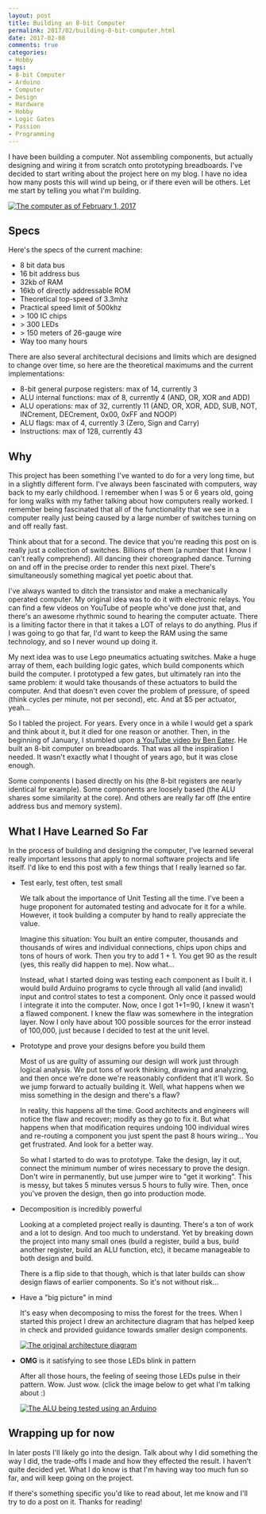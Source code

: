 ```yaml
---
layout: post
title: Building an 8-bit Computer
permalink: 2017/02/building-8-bit-computer.html
date: 2017-02-08
comments: true
categories:
- Hobby
tags:
- 8-bit Computer
- Arduino
- Computer
- Design
- Hardware
- Hobby
- Logic Gates
- Passion
- Programming
---
```

I have been building a computer. Not assembling components, but actually designing and wiring it from scratch onto prototyping breadboards. I've decided to start writing about the project here on my blog. I have no idea how many posts this will wind up being, or if there even will be others. Let me start by telling you what I'm building.
<!--more-->

[![The computer as of February 1, 2017](http://i.imgur.com/v7FZflNm.png)](http://i.imgur.com/v7FZflN.png)

## Specs

Here's the specs of the current machine:

 - 8 bit data bus
 - 16 bit address bus
 - 32kb of RAM
 - 16kb of directly addressable ROM
 - Theoretical top-speed of 3.3mhz
 - Practical speed limit of 500khz
 - &gt; 100 IC chips
 - &gt; 300 LEDs
 - &gt; 150 meters of 26-gauge wire
 - Way too many hours

There are also several architectural decisions and limits which are designed to change over time, so here are the theoretical maximums and the current implementations:

- 8-bit general purpose registers: max of 14, currently 3
- ALU internal functions: max of 8, currently 4 (AND, OR, XOR and ADD)
- ALU operations: max of 32, currently 11 (AND, OR, XOR, ADD, SUB, NOT, INCrement, DECrement, 0x00, 0xFF and NOOP)
- ALU flags: max of 4, currently 3 (Zero, Sign and Carry)
- Instructions: max of 128, currently 43

## Why

This project has been something I've wanted to do for a very long time, but in a slightly different form. I've always been fascinated with computers, way back to my early childhood. I remember when I was 5 or 6 years old, going for long walks with my father talking about how computers really worked. I remember being fascinated that all of the functionality that we see in a computer really just being caused by a large number of switches turning on and off really fast.

Think about that for a second. The device that you're reading this post on is really just a collection of switches. Billions of them (a number that I know I can't really comprehend). All dancing their choreographed dance. Turning on and off in the precise order to render this next pixel. There's simultaneously something magical yet poetic about that.

I've always wanted to ditch the transistor and make a mechanically operated computer. My original idea was to do it with electronic relays. You can find a few videos on YouTube of people who've done just that, and there's an awesome rhythmic sound to hearing the computer actuate. There is a limiting factor there in that it takes a LOT of relays to do anything. Plus if I was going to go that far, I'd want to keep the RAM using the same technology, and so I never wound up doing it.

My next idea was to use Lego pneumatics actuating switches. Make a huge array of them, each building logic gates, which build components which build the computer. I prototyped a few gates, but ultimately ran into the same problem: it would take thousands of these actuators to build the computer. And that doesn't even cover the problem of pressure, of speed (think cycles per minute, not per second), etc. And at $5 per actuator, yeah...

So I tabled the project. For years. Every once in a while I would get a spark and think about it, but it died for one reason or another. Then, in the beginning of January, I stumbled upon [a YouTube video by Ben Eater](https://www.youtube.com/playlist?list=PLowKtXNTBypGqImE405J2565dvjafglHU). He built an 8-bit computer on breadboards. That was all the inspiration I needed. It wasn't exactly what I thought of years ago, but it was close enough.

Some components I based directly on his (the 8-bit registers are nearly identical for example). Some components are loosely based (the ALU shares some similarity at the core). And others are really far off (the entire address bus and memory system).

## What I Have Learned So Far

In the process of building and designing the computer, I've learned several really important lessons that apply to normal software projects and life itself. I'd like to end this post with a few things that I really learned so far.

 - Test early, test often, test small
     
     We talk about the importance of Unit Testing all the time. I've been a huge proponent for automated testing and advocate for it for a while. However, it took building a computer by hand to really appreciate the value.

    Imagine this situation: You built an entire computer, thousands and thousands of wires and individual connections, chips upon chips and tons of hours of work. Then you try to add 1 + 1. You get 90 as the result (yes, this really did happen to me). Now what...

    Instead, what I started doing was testing each component as I built it. I would build Arduino programs to cycle through all valid (and invalid) input and control states to test a component. Only once it passed would I integrate it into the computer. Now, once I got 1+1=90, I knew it wasn't a flawed component. I knew the flaw was somewhere in the integration layer. Now I only have about 100 possible sources for the error instead of 100,000, just because I decided to test at the unit level.

 - Prototype and prove your designs before you build them

    Most of us are guilty of assuming our design will work just through logical analysis. We put tons of work thinking, drawing and analyzing, and then once we're done we're reasonably confident that it'll work. So we jump forward to actually building it. Well, what happens when we miss something in the design and there's a flaw?

    In reality, this happens all the time. Good architects and engineers will notice the flaw and recover; modify as they go to fix it. But what happens when that modification requires undoing 100 individual wires and re-routing a component you just spent the past 8 hours wiring... You get frustrated. And look for a better way.

    So what I started to do was to prototype. Take the design, lay it out, connect the minimum number of wires necessary to prove the design. Don't wire in permanently, but use jumper wire to "get it working". This is messy, but takes 5 minutes versus 5 hours to fully wire. Then, once you've proven the design, then go into production mode.

 - Decomposition is incredibly powerful

    Looking at a completed project really is daunting. There's a ton of work and a lot to design. And too much to understand. Yet by breaking down the project into many small ones (build a register, build a bus, build another register, build an ALU function, etc), it became manageable to both design and build.

    There is a flip side to that though, which is that later builds can show design flaws of earlier components. So it's not without risk...

 - Have a "big picture" in mind
 
    It's easy when decomposing to miss the forest for the trees. When I started this project I drew an architecture diagram that has helped keep in check and provided guidance towards smaller design components.

    [![The original architecture diagram](http://i.imgur.com/o8SKuSDm.png)](http://i.imgur.com/o8SKuSD.png)

 - **OMG** is it satisfying to see those LEDs blink in pattern

    After all those hours, the feeling of seeing those LEDs pulse in their pattern. Wow. Just wow. (click the image below to get what I'm talking about :)

    [![The ALU being tested using an Arduino](http://i.imgur.com/IC4PqKjm.gif)](http://i.imgur.com/IC4PqKj.gif)

## Wrapping up for now

In later posts I'll likely go into the design. Talk about why I did something the way I did, the trade-offs I made and how they effected the result. I haven't quite decided yet. What I do know is that I'm having way too much fun so far, and will keep going on the project.

If there's something specific you'd like to read about, let me know and I'll try to do a post on it. Thanks for reading!